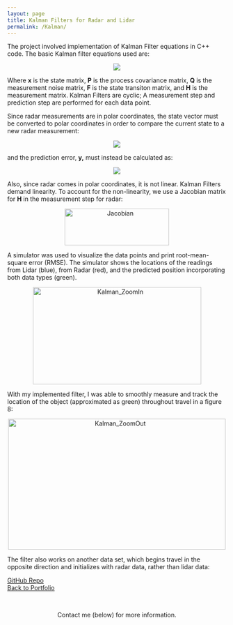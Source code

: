 ```yaml
---
layout: page
title: Kalman Filters for Radar and Lidar
permalink: /Kalman/
---
```


The project involved implementation of Kalman Filter equations in C++ code. The basic Kalman filter equations used are:

<center><img src="https://live.staticflickr.com/7815/32653506937_652eecb4df.jpg"></center>

Where **x** is the state matrix, **P** is the process covariance matrix, **Q** is the measurement noise matrix, **F** is the state transiton matrix, and **H** is the measurement matrix. Kalman Filters are cyclic; A measurement step and prediction step are performed for each data point.

Since radar measurements are in polar coordinates, the state vector must be converted to polar coordinates in order to compare the current state to a new radar measurement:

<center><img src="https://live.staticflickr.com/7817/46680354765_b6c4b7939f.jpg"></center>

and the prediction error, **y,** must instead be calculated as:

<center><img src="https://live.staticflickr.com/7920/46680566005_3043f35646_m.jpg"></center>

Also, since radar comes in polar coordinates, it is not linear. Kalman Filters demand linearity. To account for the non-linearity, we use a Jacobian matrix for **H** in the measurement step for radar:

<center><img src="https://live.staticflickr.com/7898/47543136112_812c2a8614_m.jpg" width="240" height="84" alt="Jacobian"></center>

A simulator was used to visualize the data points and print root-mean-square error (RMSE). The simulator shows the locations of the readings from Lidar (blue), from Radar (red), and the predicted position incorporating both data types (green).

<center><img src="https://live.staticflickr.com/7896/33699311738_1b4a15439e.jpg" width="387" height="223" alt="Kalman_ZoomIn"></center>

With my implemented filter, I was able to smoothly measure and track the location of the object (approximated as green) throughout travel in a figure 8:

<center><img src="https://live.staticflickr.com/7902/47520637392_273dac5236.jpg" width="500" height="300" alt="Kalman_ZoomOut"></center>

The filter also works on another data set, which begins travel in the opposite direction and initializes with radar data, rather than lidar data:

<center></center>

[GitHub Repo](https://github.com/mmeyer95/KalmanFilters)<br>
[Back to Portfolio](https://meredithmeyer.info/)

<br><center>Contact me (below) for more information.</center>
